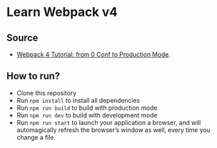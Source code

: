 # Learn Webpack v4

## Source

-   [Webpack 4 Tutorial: from 0 Conf to Production Mode](https://www.valentinog.com/blog/webpack-tutorial/).

## How to run?

-   Clone this repository
-   Run `npm install` to install all dependencies
-   Run `npm run build` to build with production mode
-   Run `npm run dev` to build with development mode
-   Run `npm run start` to launch your application a browser, and will automagically refresh the browser’s window as well, every time you change a file.
